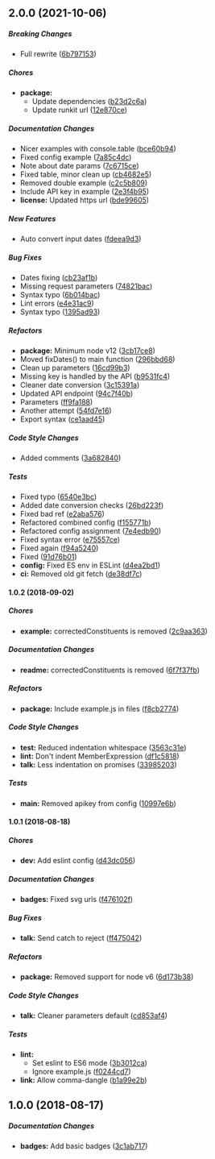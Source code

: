 ## 2.0.0 (2021-10-06)

##### Breaking Changes

*  Full rewrite ([6b797153](https://github.com/fvdm/nodejs-worldtides/commit/6b797153c0c6de4ef323f1dc706b06f554fcac9f))

##### Chores

* **package:**
  *  Update dependencies ([b23d2c6a](https://github.com/fvdm/nodejs-worldtides/commit/b23d2c6aeacee5f46a149372f461308924d1015b))
  *  Update runkit url ([12e870ce](https://github.com/fvdm/nodejs-worldtides/commit/12e870ceb9d656525ccdbc12c0fffedabf316886))

##### Documentation Changes

*  Nicer examples with console.table ([bce60b94](https://github.com/fvdm/nodejs-worldtides/commit/bce60b94ce9897cc37ec304523ee1106f7814b2b))
*  Fixed config example ([7a85c4dc](https://github.com/fvdm/nodejs-worldtides/commit/7a85c4dc48188d89d7d32508b4664b4ae4825a1d))
*  Note about date params ([7c6715ce](https://github.com/fvdm/nodejs-worldtides/commit/7c6715ce89d74dda146457f5a246c7eeacdf4796))
*  Fixed table, minor clean up ([cb4682e5](https://github.com/fvdm/nodejs-worldtides/commit/cb4682e57afdf42be0756ac7ca71d4f5403b2c65))
*  Removed double example ([c2c5b809](https://github.com/fvdm/nodejs-worldtides/commit/c2c5b8098adeef90812ff7e2b87807d93258b058))
*  Include API key in example ([2e3f4b95](https://github.com/fvdm/nodejs-worldtides/commit/2e3f4b95e1d899401e45c394d3f393bf2b1489e9))
* **license:**  Updated https url ([bde99605](https://github.com/fvdm/nodejs-worldtides/commit/bde996053c52be4a579bd636429e0e645084dab3))

##### New Features

*  Auto convert input dates ([fdeea9d3](https://github.com/fvdm/nodejs-worldtides/commit/fdeea9d37b772a5e15f23532df2bd8c762a9e69e))

##### Bug Fixes

*  Dates fixing ([cb23af1b](https://github.com/fvdm/nodejs-worldtides/commit/cb23af1b979ee01053d3f756dcc2a5fc586d8044))
*  Missing request parameters ([74821bac](https://github.com/fvdm/nodejs-worldtides/commit/74821bac682fe5bcda1a31d9ffc8798b974eb8c8))
*  Syntax typo ([6b014bac](https://github.com/fvdm/nodejs-worldtides/commit/6b014bace3eadf09c15ffc33aed67ab50f01b50f))
*  Lint errors ([e4e31ac9](https://github.com/fvdm/nodejs-worldtides/commit/e4e31ac96da4a8fcc7c3f70ed8e55eaa9d228db8))
*  Syntax typo ([1395ad93](https://github.com/fvdm/nodejs-worldtides/commit/1395ad933a072dbcdcded51062120af6ad58d9b3))

##### Refactors

* **package:**  Minimum node v12 ([3cb17ce8](https://github.com/fvdm/nodejs-worldtides/commit/3cb17ce8ca8b910bd614d03dca80174e3768413f))
*  Moved fixDates() to main function ([296bbd68](https://github.com/fvdm/nodejs-worldtides/commit/296bbd6855f685d8105b0d4d93736a7472394ee6))
*  Clean up parameters ([16cd99b3](https://github.com/fvdm/nodejs-worldtides/commit/16cd99b3c507e88bf19315e7f6baf23b1ba76d0a))
*  Missing key is handled by the API ([b9531fc4](https://github.com/fvdm/nodejs-worldtides/commit/b9531fc40860c47fce322e867ccf83d12f146ae9))
*  Cleaner date conversion ([3c15391a](https://github.com/fvdm/nodejs-worldtides/commit/3c15391a9c7ab5847b023e27f4f149953efe3438))
*  Updated API endpoint ([94c7f40b](https://github.com/fvdm/nodejs-worldtides/commit/94c7f40b833c2f12d84dc825480be4b83a640d38))
*  Parameters ([ff9fa188](https://github.com/fvdm/nodejs-worldtides/commit/ff9fa18827e165e52e3a27b84a93ddb5a9e83432))
*  Another attempt ([54fd7e16](https://github.com/fvdm/nodejs-worldtides/commit/54fd7e160fa04ad2913348c61ae08e9ad6862644))
*  Export syntax ([ce1aad45](https://github.com/fvdm/nodejs-worldtides/commit/ce1aad45d9fcd0a030bde643c37f67e700f34dad))

##### Code Style Changes

*  Added comments ([3a682840](https://github.com/fvdm/nodejs-worldtides/commit/3a682840c0b2b8c315eadd05764f896cbfce1398))

##### Tests

*  Fixed typo ([6540e3bc](https://github.com/fvdm/nodejs-worldtides/commit/6540e3bc1dedbf05349eb3eeadadb013d6aea110))
*  Added date conversion checks ([26bd223f](https://github.com/fvdm/nodejs-worldtides/commit/26bd223f416549952c3ee7664ef747627ce1eecc))
*  Fixed bad ref ([e2aba576](https://github.com/fvdm/nodejs-worldtides/commit/e2aba57619d0c9de2330fe85fa9b5b66a631d635))
*  Refactored combined config ([f155771b](https://github.com/fvdm/nodejs-worldtides/commit/f155771b466b22beb582cf06043be3a23422cbd9))
*  Refactored config assignment ([7e4edb90](https://github.com/fvdm/nodejs-worldtides/commit/7e4edb909b69cfa17f5b0c14b1336c63f12abb73))
*  Fixed syntax error ([e75557ce](https://github.com/fvdm/nodejs-worldtides/commit/e75557ce7706ea3af03258a87037ae672d7b5dbd))
*  Fixed again ([f94a5240](https://github.com/fvdm/nodejs-worldtides/commit/f94a52401cd827c7ea47c3a17765ebe82a09deb8))
*  Fixed ([91d76b01](https://github.com/fvdm/nodejs-worldtides/commit/91d76b017cfe623f98c2e5fe887b6f4ce1dc4f60))
* **config:**  Fixed ES env in ESLint ([d4ea2bd1](https://github.com/fvdm/nodejs-worldtides/commit/d4ea2bd1c08cb40f9166cadecf2e7f4463e6ccd2))
* **ci:**  Removed old git fetch ([de38df7c](https://github.com/fvdm/nodejs-worldtides/commit/de38df7c2830ff4a8972a2ec6b007e3eb394b88a))

#### 1.0.2 (2018-09-02)

##### Chores

* **example:**  correctedConstituents is removed ([2c9aa363](https://github.com/fvdm/nodejs-worldtides/commit/2c9aa3633839305fde0a5712c2b7b58f2107df67))

##### Documentation Changes

* **readme:**  correctedConstituents is removed ([6f7f37fb](https://github.com/fvdm/nodejs-worldtides/commit/6f7f37fb4fe8607058714719f3888c9f30c83451))

##### Refactors

* **package:**  Include example.js in files ([f8cb2774](https://github.com/fvdm/nodejs-worldtides/commit/f8cb277415feb8cf38df3e5503b6c696285bca75))

##### Code Style Changes

* **test:**  Reduced indentation whitespace ([3563c31e](https://github.com/fvdm/nodejs-worldtides/commit/3563c31ef71946ad0907c0229a01e29733f071d2))
* **lint:**  Don't indent MemberExpression ([df1c5818](https://github.com/fvdm/nodejs-worldtides/commit/df1c5818ff73d223af9e1f2bba2102f6ea5fc0f3))
* **talk:**  Less indentation on promises ([33985203](https://github.com/fvdm/nodejs-worldtides/commit/339852032c61569f351a8e507a0b59cea46b2a8c))

##### Tests

* **main:**  Removed apikey from config ([10997e6b](https://github.com/fvdm/nodejs-worldtides/commit/10997e6bcfffb9d72d0df4f276cfb04503ea47c9))

#### 1.0.1 (2018-08-18)

##### Chores

* **dev:**  Add eslint config ([d43dc056](https://github.com/fvdm/nodejs-worldtides/commit/d43dc0564a533e7ad38e677e8665ecaa22ae6874))

##### Documentation Changes

* **badges:**  Fixed svg urls ([f476102f](https://github.com/fvdm/nodejs-worldtides/commit/f476102f586c317b1629ed4e1afcdfb5a088229f))

##### Bug Fixes

* **talk:**  Send catch to reject ([ff475042](https://github.com/fvdm/nodejs-worldtides/commit/ff475042feb9c4663e79642b731c802892eacf69))

##### Refactors

* **package:**  Removed support for node v6 ([6d173b38](https://github.com/fvdm/nodejs-worldtides/commit/6d173b3862fdd1dcd63d1dfb92db3c11ff67ca21))

##### Code Style Changes

* **talk:**  Cleaner parameters default ([cd853af4](https://github.com/fvdm/nodejs-worldtides/commit/cd853af4dbeba46b2b5cb1598360e9a64701f805))

##### Tests

* **lint:**
  *  Set eslint to ES6 mode ([3b3012ca](https://github.com/fvdm/nodejs-worldtides/commit/3b3012ca39f67fd9305143ea49d0a44fcdbe02bc))
  *  Ignore example.js ([f0244cd7](https://github.com/fvdm/nodejs-worldtides/commit/f0244cd76414f03a3deda2f4419bd96ed10c2197))
* **link:**  Allow comma-dangle ([b1a99e2b](https://github.com/fvdm/nodejs-worldtides/commit/b1a99e2bac476bd5b1decafedc9435e3a59d539a))

## 1.0.0 (2018-08-17)

##### Documentation Changes

* **badges:**  Add basic badges ([3c1ab717](https://github.com/fvdm/nodejs-worldtides/commit/3c1ab717bfd53510c39ff1980295b98ebc65a867))

